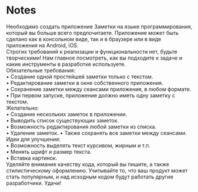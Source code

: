 # Notes
Необходимо создать приложение Заметки на языке программирования, который вы больше всего предпочитаете. Приложение может быть сделано как в консольном виде, так и в браузере или в виде приложения на Android, iOS.  
Строгих требований к реализации и функциональности нет, будьте творческими! Нам главное посмотреть, как вы подходите к задаче и какие инструменты в разработке используете.  
Обязательные требования:  
• Создание одной простейшей заметки только с текстом.  
• Редактирование заметки в окне собственного приложения.  
• Сохранение заметки между сеансами приложения, в любом формате.  
• При первом запуске, приложение должно иметь одну заметку с текстом.  
Желательно:  
• Создание нескольких заметок в приложении.  
• Выводить список существующих заметок.  
• Возможность редактирования любой заметки из списка.  
• Удаление заметок. 
• Также сохранять все заметки между сеансами.  
Идеи для улучшения:  
• Возможность выделять текст курсивом, жирным и т.п.  
• Менять шрифт и размер текста.  
• Вставка картинок.  
Уделяйте внимание качеству кода, который вы пишите, а также стилистическому оформлению. Учитывайте то, что ваш продукт может стать популярным, и над исходным кодом будут работать другие разработчики. Удачи!
